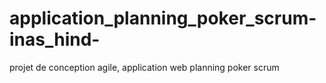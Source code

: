 # application_planning_poker_scrum-inas_hind-
projet de conception agile, application web planning poker scrum
